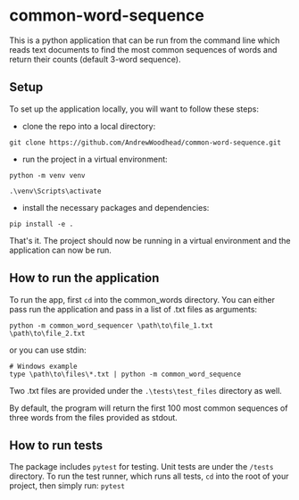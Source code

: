 # common-word-sequence
This is a python application that can be run from the command line which reads text documents to find the most common sequences of words and return their counts (default 3-word sequence).

## Setup
To set up the application locally, you will want to follow these steps:
- clone the repo into a local directory:
```
git clone https://github.com/AndrewWoodhead/common-word-sequence.git
```
- run the project in a virtual environment:
```
python -m venv venv

.\venv\Scripts\activate
```
- install the necessary packages and dependencies:
```
pip install -e .
```
That's it. The project should now be running in a virtual environment and the application can now be run.

## How to run the application
To run the app, first ```cd``` into the common_words directory. 
You can either pass run the application and pass in a list of .txt files as arguments:
```
python -m common_word_sequencer \path\to\file_1.txt \path\to\file_2.txt
```
or you can use stdin:
```
# Windows example
type \path\to\files\*.txt | python -m common_word_sequence
```
Two .txt files are provided under the ```.\tests\test_files``` directory as well.

By default, the program will return the first 100 most common sequences of three words from the files provided as stdout.

## How to run tests
The package includes ```pytest``` for testing. Unit tests are under the ```/tests``` directory. To run the test runner, which runs all tests, ```cd``` into the root of your project, then simply run: ```pytest```
